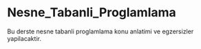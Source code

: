 # Nesne_Tabanli_Proglamlama
Bu derste nesne tabanli proglamlama konu anlatimi ve egzersizler yapilacaktir.
